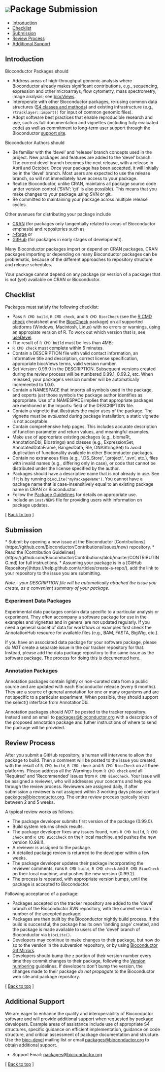 ![](/images/icons/magnifier.gif)Package Submission
==================================================

* [Introduction](#introduction)
* [Checklist](#checklist)
* [Submission](#submission)
* [Review Process](#review)
* [Additional Support](#support)

<h2 id="introduction">Introduction</h2>

Bioconductor Packages should

* Address areas of high-throughput genomic analysis where
  Bioconductor already makes significant contributions, e.g.,
  sequencing, expression and other microarrays, flow cytometry, mass
  spectrometry, image analysis; see
  [biocViews](http://bioconductor.org/packages/devel/BiocViews.html#___Software).
* Interoperate with other Bioconductor packages, re-using common data
  structures ([S4 classes and methods][]) and existing infrastructure
  (e.g., `rtracklayer::import()` for input of common genomic files).
* Adopt software best practices that enable reproducible research and
  use, such as full documentation and vignettes (including fully
  evaluated code) as well as commitment to long-term user support
  through the Bioconductor [support site](https://support.bioconductor.org).

[S4 classes and methods]: /developers/package-guidelines/#classes

Bioconductor Authors should

* Be familiar with the ‘devel’ and ‘release’ branch concepts used in
  the project.  New packages and features are added to the ‘devel’
  branch. The current devel branch becomes the next release, with a
  release in April and October. Once your package has been accepted,
  it will initially be in the ‘devel’ branch. Most users are expected
  to use the release branch, so will not immediately have access to
  your package.
* Realize Bioconductor, unlike CRAN, maintains all package source code
  under version control (‘SVN’; ‘git’ is also possible). This means
  that you make  changes to your package using SVN or git.
* Be committed to maintaining your package across multiple release
  cycles.

Other avenues for distributing your package include

* [CRAN](http://www.r-project.org/) (for packages only tangentially
  related to areas of Bioconductor emphasis) and repositories such as
* [r-forge](https://r-forge.r-project.org/) or
* [GitHub](https://github.com) (for packages in early stages of
  development).

Many Bioconductor packages import or depend on CRAN
packages. CRAN packages importing or depending on many Bioconductor
packages can be problematic, because of the different approaches to
repository structure and release schedules.

Your package cannot depend on any package (or version of a package)
that is not (yet) available on CRAN or Bioconductor.

<h2 id="checklist">Checklist</h2>

Packages must satisfy the following checklist:

* Pass `R CMD build`, `R CMD check`, and `R CMD BiocCheck` (see the
  [R CMD check](http://r-pkgs.had.co.nz/check.html) cheatsheet and the
  [BiocCheck](/packages/devel/bioc/html/BiocCheck.html) package) on all
  supported platforms (Windows, Macintosh, Linux) with no errors or warnings,
  using an appropiate version of R. To work out which version that is, see
  [useDevel](how-to/useDevel).
* The result of `R CMD build` must be less than 4MB;
* `R CMD check` must complete within 5 minutes.
* Contain a DESCRIPTION file with valid contact information, an informative
  title and description, correct license specification, appropriate biocViews
  terms, valid version number.
* Set Version: 0.99.0 in the DESCRIPTION.  Subsequent versions created
  during the review process will be numbered 0.99.1, 0.99.2, etc.
  When released, your package's version number will be automatically
  incremented to 1.0.0.
* Contain a NAMESPACE that imports all symbols used in the package, and
  exports just those symbols the package author identifies as appropriate.
  Use of a NAMESPACE implies that appropriate packages are mentioned in the
  Imports: field of the DESCRIPTION file.
* Contain a vignette that illustrates the major uses of the
  package. The vignette must be *evaluated* during package installation; a
  static vignette is not acceptable.
* Contain comprehensive help pages. This includes accurate description
  of function parameter and return values, and meaningful examples.
* Make use of appropriate existing packages (e.g., biomaRt, AnnotationDbi,
  Biostrings) and classes (e.g., ExpressionSet, AnnotatedDataFrame,
  RangedData, Rle, DNAStringSet) to avoid duplication of functionality
  available in other Bioconductor packages.
* Contain no extraneous files (e.g., '.DS_Store', '.project', '.svn', etc.),
  files with invalid names (e.g., differing only in case), or code that
  cannot be distributed under the license specified by the author.
* Packages should have a descriptive name that is not already in use.
  See if it is by running <code>biocLite("myPackageName")</code>. You
  cannot have a package name that is case-insensitively equal to
  an existing package name in CRAN or Bioconductor.
* Follow the [Package Guidelines](/package-guidelines) for details on
  appropriate use.
* Include an `inst/NEWS` file for providing users with information on package
  updates.

<p class="back_to_top">[ <a href="#top">Back to top</a> ]</p>


<h2 id="submission">Submission</h2>
* Submit by opening a new issue at the Bioconductor
  [Contributions](https://github.com/Bioconductor/Contributions/issues/new) repository.
* Read the [Contribution Guidelines](https://github.com/Bioconductor/Contributions/blob/master/CONTRIBUTING.md) for full instructions.
* Assuming your package is in a
  [GitHub Repository](https://help.github.com/articles/create-a-repo/),
  add the link to your repository to the issue you are submitting.

*Note - your DESCRIPTION file will be automatically attached the
issue you create, as a convenient summary of your package.*

### Experiment Data Packages ###
Experimental data packages contain data specific to a particular
analysis or experiment. They often accompany a software package for use
in the examples and vignettes and in general are not updated regularly.
If you need a general subset of data for workflows or examples first check the
AnnotationHub resource for available files (e.g., BAM, FASTA, BigWig, etc.).

If you have an associated data package for your software package, please do
*NOT* create a separate issue in the our tracker repository for that. Instead, please add the
data package repository to the same issue as the software package.
The process for doing this is documented
[here](https://github.com/Bioconductor/Contributions/blob/master/CONTRIBUTING.md#multiple-related-packages).

### Annotation Packages ###

Annotation packages contain lightly or non-curated data from a public
source and are updated with each Bioconductor release (every 6 months).
They are a source of general annotation for one or many organisms and
are not specific to a particular experiment.  When possible, they
should support the select() interface from AnnotationDbi.

Annotation packages should *NOT* be posted to the tracker repository.
Instead send an email to <packages@bioconductor.org> with a description
of the proposed annotation package and futher instructions of where to
send the package will be provided.

<h2 id="review">Review Process</h2>

After you submit a GitHub repository, a human will intervene to allow the
package to build. Then a comment will be posted to the issue you created, with
the result of `R CMD build`, `R CMD check` and `R CMD BiocCheck` on all three
platforms. Please address all the Warnings from `R CMD check` and all 'Required'
and 'Recommended' issues from `R CMD BiocCheck`. Your issue will be assigned a
reviewer, who will addresses your concerns and help you through the review
process. Reviewers are assigned daily, if after submission a reviewer is not
assigned within 3 working days please contact <packages@bioconductor.org>. The
entire review process typically takes between 2 and 5 weeks.

A typical review works as follows.

* The package developer submits first version of the package (0.99.0).
* Build system returns check results.
* The package developer fixes any issues found, runs `R CMD build`,
  `R CMD check` and `R CMD BiocCheck` on their local machine, and
  pushes the new version (0.99.1).
* A reviewer is assigned to the package.
* A detailed package review is returned to the developer within a few weeks.
* The package developer updates their package incorporating the
  reviewer comments, runs `R CMD build`, `R CMD check` and
  `R CMD BiocCheck` on their local machine, and pushes the new version
  (0.99.2).
* The process is repeated, with appropriate version bumps, until the
  package is accepted to Bioconductor.

Following acceptance of a package:

* Packages accepted on the tracker repository are added to the 'devel' branch of
  the Bioconductor SVN repository, with the current version number of
  the accepted package.
* Packages are then built by the Bioconductor nightly build
  process. If the build is successful, the package has its own
  'landing page' created, and the package is made available to users
  of the 'devel' branch of Bioconductor via `biocLite()`.
* Developers may continue to make changes to their package, but now do
  so to the version in the subversion repository, or by using
  [Bioconductor Git Mirrors](/developers/how-to/git-mirrors/).
* Developers should bump the `z` portion of their version number every
  time they commit changes to their package, following the
  [Version numbering](/developers/how-to/version-numbering/) guidelines. If
  developers don't bump the version, the changes made to their package
  *do not propagate* to the Bioconductor web site and package
  repository.

<p class="back_to_top">[ <a href="#top">Back to top</a> ]</p>

<h2 id="support">Additional Support</h2>

We are eager to enhance the quality and interoperability of
Bioconductor software and will provide additional support when
requested by package developers. Example areas of assistance include
use of appropriate S4 structures, specific guidance on efficient
implementation, guidance on code structure, and critical assessment of
package documentation and structure.  Use the
[bioc-devel](/help/mailing-list/) mailing list or email
<packages@bioconductor.org> to obtain additional support.

<!-- FIXME: remove 'contributing packages' video from YouTube when New
    tracker goes live. -->

* Support Email: <packages@bioconductor.org>

<p class="back_to_top">[ <a href="#top">Back to top</a> ]</p>
